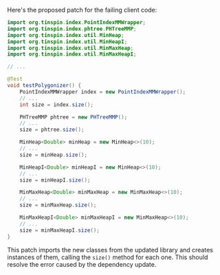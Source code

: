 Here's the proposed patch for the failing client code:

```java
import org.tinspin.index.PointIndexMMWrapper;
import org.tinspin.index.phtree.PHTreeMMP;
import org.tinspin.index.util.MinHeap;
import org.tinspin.index.util.MinHeapI;
import org.tinspin.index.util.MinMaxHeap;
import org.tinspin.index.util.MinMaxHeapI;

// ...

@Test
void testPolygonizer() {
    PointIndexMMWrapper index = new PointIndexMMWrapper();
    // ...
    int size = index.size();

    PHTreeMMP phtree = new PHTreeMMP();
    // ...
    size = phtree.size();

    MinHeap<Double> minHeap = new MinHeap<>(10);
    // ...
    size = minHeap.size();

    MinHeapI<Double> minHeapI = new MinHeap<>(10);
    // ...
    size = minHeapI.size();

    MinMaxHeap<Double> minMaxHeap = new MinMaxHeap<>(10);
    // ...
    size = minMaxHeap.size();

    MinMaxHeapI<Double> minMaxHeapI = new MinMaxHeap<>(10);
    // ...
    size = minMaxHeapI.size();
}
```

This patch imports the new classes from the updated library and creates instances of them, calling the `size()` method for each one. This should resolve the error caused by the dependency update.